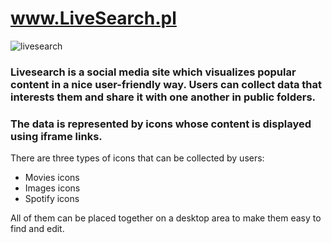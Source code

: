  # www.LiveSearch.pl

![livesearch](https://media.giphy.com/media/0dOgFAIPsNgBXMqwtx/giphy.gif)

### Livesearch is a social media site which visualizes popular content in a nice user-friendly way. Users can collect data that interests them and share it with one another in public folders.

### The data is represented by icons whose content is displayed using iframe links.

There are three types of icons that can be collected by users:
- Movies icons
- Images icons
- Spotify icons

All of them can be placed together on a desktop area to make them easy to find and edit.

